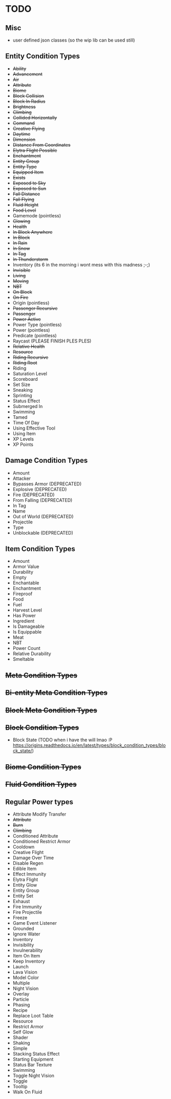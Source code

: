 # TODO

## Misc

* user defined json classes (so the wip lib can be used still)

## Entity Condition Types

* ~~Ability~~
* ~~Advancement~~
* ~~Air~~
* ~~Attribute~~
* ~~Biome~~
* ~~Block Collision~~
* ~~Block In Radius~~
* ~~Brightness~~
* ~~Climbing~~
* ~~Collided Horizontally~~
* ~~Command~~
* ~~Creative Flying~~
* ~~Daytime~~
* ~~Dimension~~
* ~~Distance From Coordinates~~
* ~~Elytra Flight Possible~~
* ~~Enchantment~~
* ~~Entity Group~~
* ~~Entity Type~~
* ~~Equipped Item~~
* ~~Exists~~
* ~~Exposed to Sky~~
* ~~Exposed to Sun~~
* ~~Fall Distance~~
* ~~Fall Flying~~
* ~~Fluid Height~~
* ~~Food Level~~
* Gamemode (pointless)
* ~~Glowing~~
* ~~Health~~
* ~~In Block Anywhere~~
* ~~In Block~~
* ~~In Rain~~
* ~~In Snow~~
* ~~In Tag~~
* ~~In Thunderstorm~~
* Inventory (its 6 in the morning i wont mess with this madness ;-;)
* ~~Invisible~~
* ~~Living~~
* ~~Moving~~
* ~~NBT~~
* ~~On Block~~
* ~~On Fire~~
* Origin (pointless)
* ~~Passenger Recursive~~
* ~~Passenger~~
* ~~Power Active~~
* Power Type (pointless)
* Power (pointless)
* Predicate (pointless)
* Raycast (PLEASE FINISH PLES PLES)
* ~~Relative Health~~
* ~~Resource~~
* ~~Riding Recursive~~
* ~~Riding Root~~
* Riding
* Saturation Level
* Scoreboard
* Set Size
* Sneaking
* Sprinting
* Status Effect
* Submerged In
* Swimming
* Tamed
* Time Of Day
* Using Effective Tool
* Using Item
* XP Levels
* XP Points

## Damage Condition Types

* Amount
* Attacker
* Bypasses Armor (DEPRECATED)
* Explosive (DEPRECATED)
* Fire (DEPRECATED)
* From Falling (DEPRECATED)
* In Tag
* Name
* Out of World (DEPRECATED)
* Projectile
* Type
* Unblockable (DEPRECATED)

## Item Condition Types

* Amount
* Armor Value
* Durability
* Empty
* Enchantable
* Enchantment
* Fireproof
* Food
* Fuel
* Harvest Level
* Has Power
* Ingredient
* Is Damageable
* Is Equippable
* Meat
* NBT
* Power Count
* Relative Durability
* Smeltable

## ~~Meta Condition Types~~

## ~~Bi-entity Meta Condition Types~~

## ~~Block Meta Condition Types~~

## ~~Block Condition Types~~

* Block State (TODO when i have the will lmao :P <https://origins.readthedocs.io/en/latest/types/block_condition_types/block_state/>)

## ~~Biome Condition Types~~

## ~~Fluid Condition Types~~

## Regular Power types

* Attribute Modify Transfer
* ~~Attribute~~
* ~~Burn~~
* ~~Climbing~~
* Conditioned Attribute
* Conditioned Restrict Armor
* Cooldown
* Creative Flight
* Damage Over Time
* Disable Regen
* Edible Item
* Effect Immunity
* Elytra Flight
* Entity Glow
* Entity Group
* Entity Set
* Exhaust
* Fire Immunity
* Fire Projectile
* Freeze
* Game Event Listener
* Grounded
* Ignore Water
* Inventory
* Invisibility
* Invulnerability
* Item On Item
* Keep Inventory
* Launch
* Lava Vision
* Model Color
* Multiple
* Night Vision
* Overlay
* Particle
* Phasing
* Recipe
* Replace Loot Table
* Resource
* Restrict Armor
* Self Glow
* Shader
* Shaking
* Simple
* Stacking Status Effect
* Starting Equipment
* Status Bar Texture
* Swimming
* Toggle Night Vision
* Toggle
* Tooltip
* Walk On Fluid
